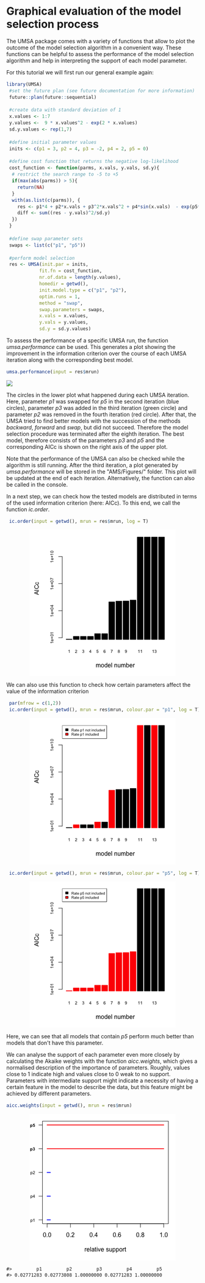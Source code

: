 
Graphical evaluation of the model selection process
===================================================

The UMSA package comes with a variety of functions that allow to plot the outcome of the model selection algorithm in a convenient way. These functions can be helpful to assess the performance of the model selection algorithm and help in interpreting the support of each model parameter.

For this tutorial we will first run our general example again:

``` r
library(UMSA)
 #set the future plan (see future documentation for more information)
 future::plan(future::sequential)

 #create data with standard deviation of 1
 x.values <- 1:7
 y.values <-  9 * x.values^2 - exp(2 * x.values)
 sd.y.values <- rep(1,7)

 #define initial parameter values
 inits <- c(p1 = 3, p2 = 4, p3 = -2, p4 = 2, p5 = 0)

 #define cost function that returns the negative log-likelihood
 cost_function <- function(parms, x.vals, y.vals, sd.y){
  # restrict the search range to -5 to +5
  if(max(abs(parms)) > 5){
    return(NA)
  }
  with(as.list(c(parms)), {
    res <- p1*4 + p2*x.vals + p3^2*x.vals^2 + p4*sin(x.vals)  - exp(p5*x.vals)
    diff <- sum((res - y.vals)^2/sd.y)
  })
 }

 #define swap parameter sets
 swaps <- list(c("p1", "p5"))
 
 #perform model selection
 res <- UMSA(init.par = inits,
            fit.fn = cost_function,
            nr.of.data = length(y.values),
            homedir = getwd(),
            init.model.type = c("p1", "p2"),
            optim.runs = 1,
            method = "swap",
            swap.parameters = swaps,
            x.vals = x.values,
            y.vals = y.values,
            sd.y = sd.y.values)
```

To assess the performance of a specific UMSA run, the function *umsa.performance* can be used. This generates a plot showing the improvement in the information criterion over the course of each UMSA iteration along with the corresponding best model.

``` r
umsa.performance(input = res$mrun)
```

<img src="umsaperformance-1.png" style="display: block; margin: auto;" />

The circles in the lower plot what happened during each UMSA iteration. Here, parameter *p1* was swapped for *p5* in the second iteration (blue circles), parameter *p3* was added in the third iteration (green circle) and parameter *p2* was removed in the fourth iteration (red circle). After that, the UMSA tried to find better models with the succession of the methods *backward*, *forward* and *swap*, but did not succeed. Therefore the model selection procedure was terminated after the eighth iteration. The best model, therefore consists of the parameters *p3* and *p5* and the corresponding AICc is shown on the right axis of the upper plot.

Note that the performance of the UMSA can also be checked while the algorithm is still running. After the third iteration, a plot generated by *umsa.performance* will be stored in the "AMS/Figures/" folder. This plot will be updated at the end of each iteration. Alternatively, the function can also be called in the console.

In a next step, we can check how the tested models are distributed in terms of the used information criterion (here: AICc). To this end, we call the function *ic.order*.

``` r
 ic.order(input = getwd(), mrun = res$mrun, log = T)
```

<img src="ic.order-1.png" style="display: block; margin: auto;" />

We can also use this function to check how certain parameters affect the value of the information criterion

``` r
 par(mfrow = c(1,2))
 ic.order(input = getwd(), mrun = res$mrun, colour.par = "p1", log = T)
```

<img src="ic.order2-1.png" style="display: block; margin: auto;" />

``` r
 ic.order(input = getwd(), mrun = res$mrun, colour.par = "p5", log = T)
```

<img src="ic.order2-2.png" style="display: block; margin: auto;" />

Here, we can see that all models that contain *p5* perform much better than models that don't have this parameter.

We can analyse the support of each parameter even more closely by calculating the Akaike weights with the function *aicc.weights*, which gives a normalised description of the importance of parameters. Roughly, values close to 1 indicate high and values close to 0 weak to no support. Parameters with intermediate support might indicate a necessity of having a certain feature in the model to describe the data, but this feature might be achieved by different parameters.

``` r
aicc.weights(input = getwd(), mrun = res$mrun)
```

<img src="aicc.weights-1.png" style="display: block; margin: auto;" />

    #>         p1         p2         p3         p4         p5 
    #> 0.02771283 0.02773808 1.00000000 0.02771283 1.00000000
